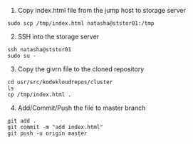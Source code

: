 1. Copy index.html file from the jump host to storage server
```
sudo scp /tmp/index.html natasha@ststor01:/tmp
```

2. SSH into the storage server
```
ssh natasha@ststor01
sudo su -
```

3. Copy the givrn file to the cloned repository
```
cd usr/src/kodekloudrepos/cluster
ls
cp /tmp/index.html .
```

4. Add/Commit/Push the file to master branch
```
git add .
git commit -m "add index.html"
git push -u origin master
```